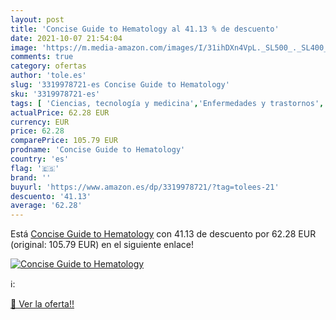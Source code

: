 ```yaml
---
layout: post
title: 'Concise Guide to Hematology al 41.13 % de descuento'
date: 2021-10-07 21:54:04
image: 'https://m.media-amazon.com/images/I/31ihDXn4VpL._SL500_._SL400_.jpg'
comments: true
category: ofertas
author: 'tole.es'
slug: '3319978721-es Concise Guide to Hematology'
sku: '3319978721-es'
tags: [ 'Ciencias, tecnología y medicina','Enfermedades y trastornos','Hematología','Libros','Libros universitarios de administración y política','Libros universitarios de medicina','Libros universitarios de medicina clínica','Libros universitarios de medicina y ciencias de la salud','Libros universitarios y de estudios superiores','Medicina','Medicina clínica e interna','Nosología','Oncología', ]
actualPrice: 62.28 EUR
currency: EUR
price: 62.28
comparePrice: 105.79 EUR
prodname: 'Concise Guide to Hematology'
country: 'es'
flag: '🇪🇸'
brand: ''
buyurl: 'https://www.amazon.es/dp/3319978721/?tag=tolees-21'
descuento: '41.13'
average: '62.28'
---
```


Está [Concise Guide to Hematology](https://www.amazon.es/dp/3319978721/?tag=tolees-21) con 41.13 de descuento por 62.28 EUR (original: 105.79 EUR) en el siguiente enlace!

[![Concise Guide to Hematology](https://m.media-amazon.com/images/I/31ihDXn4VpL._SL500_._SL400_.jpg)](https://www.amazon.es/dp/3319978721/?tag=tolees-21)

ℹ️:


[🛒 Ver la oferta!!](https://www.amazon.es/dp/3319978721/?tag=tolees-21)
